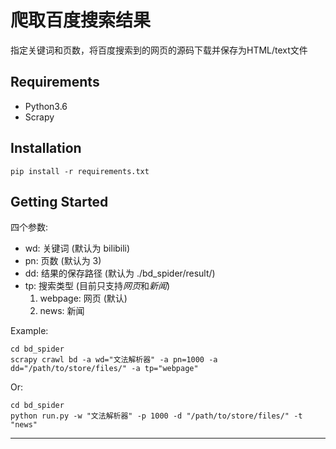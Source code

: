 # 爬取百度搜索结果
指定关键词和页数，将百度搜索到的网页的源码下载并保存为HTML/text文件

## Requirements ##
- Python3.6
- Scrapy

Installation 
------
    pip install -r requirements.txt
    
Getting Started
------
四个参数:
- wd:  关键词 (默认为 bilibili)
- pn:  页数 (默认为 3)
- dd:  结果的保存路径 (默认为 ./bd_spider/result/)
- tp:  搜索类型 (目前只支持*网页*和*新闻*)
    1. webpage: 网页 (默认)
    2. news: 新闻

Example:

    cd bd_spider      
    scrapy crawl bd -a wd="文法解析器" -a pn=1000 -a dd="/path/to/store/files/" -a tp="webpage"
    
Or:
 
    cd bd_spider
    python run.py -w "文法解析器" -p 1000 -d "/path/to/store/files/" -t "news"
            
------